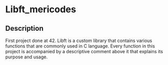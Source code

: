 # Libft_mericodes
## Description
First project done at 42. Libft is a custom library that contains various functions that are commonly used in C language. Every function in this project is accompanied by a descriptive comment above it that explains its purpose and usage. 
